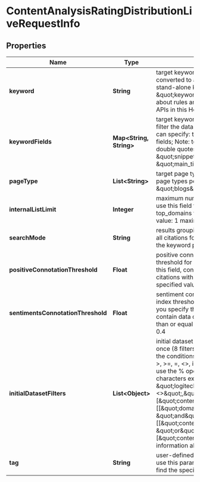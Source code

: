 

# ContentAnalysisRatingDistributionLiveRequestInfo


## Properties

| Name | Type | Description | Notes |
|------------ | ------------- | ------------- | -------------|
|**keyword** | **String** | target keyword required field UTF-8 encoding the keywords will be converted to a lowercase format; Note: to match an exact phrase instead of a stand-alone keyword, use double quotes and backslashes; example: \&quot;keyword\&quot;: \&quot;\\\&quot;tesla palo alto\\\&quot;\&quot; learn more about rules and limitations of keyword and keywords fields in DataForSEO APIs in this Help Center article |  [optional] |
|**keywordFields** | **Map&lt;String, String&gt;** | target keyword fields and target keywords optional field use this parameter to filter the dataset by keywords that certain fields should contain; fields you can specify: title, main_title, previous_title, snippet you can indicate several fields; Note: to match an exact phrase instead of a stand-alone keyword, use double quotes and backslashes; example: \&quot;keyword_fields\&quot;: {     \&quot;snippet\&quot;: \&quot;\\\&quot;logitech mouse\\\&quot;\&quot;,     \&quot;main_title\&quot;: \&quot;sale\&quot; } |  [optional] |
|**pageType** | **List&lt;String&gt;** | target page types optional field use this parameter to filter the dataset by page types possible values: \&quot;ecommerce\&quot;, \&quot;news\&quot;, \&quot;blogs\&quot;, \&quot;message-boards\&quot;, \&quot;organization\&quot; |  [optional] |
|**internalListLimit** | **Integer** | maximum number of elements within internal arrays optional field you can use this field to limit the number of elements within the following arrays: top_domains text_categories page_categories countries languages default value: 1 maximum value: 20 |  [optional] |
|**searchMode** | **String** | results grouping type optional field possible grouping types: as_is – returns all citations for the target keyword one_per_domain – returns one citation of the keyword per domain default value: as_is |  [optional] |
|**positiveConnotationThreshold** | **Float** | positive connotation threshold optional field specified as the probability index threshold for positive sentiment related to the citation content if you specify this field, connotation_types object in the response will only contain data on citations with positive sentiment probability more than or equal to the specified value possible values: from 0 to 1 default value: 0.4 |  [optional] |
|**sentimentsConnotationThreshold** | **Float** | sentiment connotation threshold optional field specified as the probability index threshold for sentiment connotations related to the citation content if you specify this field, sentiment_connotations object in the response will only contain data on citations where the probability per each sentiment is more than or equal to the specified value possible values: from 0 to 1 default value: 0.4 |  [optional] |
|**initialDatasetFilters** | **List&lt;Object&gt;** | initial dataset filtering parameters optional field you can add several filters at once (8 filters maximum) you should set a logical operator and, or between the conditions the following operators are supported: regex, not_regex, &lt;, &lt;&#x3D;, &gt;, &gt;&#x3D;, &#x3D;, &lt;&gt;, in, not_in, like,not_like, has, has_not, match, not_match you can use the % operator with like and not_like to match any string of zero or more characters example: [\&quot;domain\&quot;,\&quot;&lt;&gt;\&quot;, \&quot;logitech.com\&quot;] [[\&quot;domain\&quot;,\&quot;&lt;&gt;\&quot;,\&quot;logitech.com\&quot;],\&quot;and\&quot;,[\&quot;content_info.connotation_types.negative\&quot;,\&quot;&gt;\&quot;,1000]] [[\&quot;domain\&quot;,\&quot;&lt;&gt;\&quot;,\&quot;logitech.com\&quot;]], \&quot;and\&quot;, [[\&quot;content_info.connotation_types.negative\&quot;,\&quot;&gt;\&quot;,1000], \&quot;or\&quot;, [\&quot;content_info.text_category\&quot;,\&quot;has\&quot;,10994]]] for more information about filters, please refer to Content Analysis API – Filters |  [optional] |
|**tag** | **String** | user-defined task identifier optional field the character limit is 255 you can use this parameter to identify the task and match it with the result you will find the specified tag value in the data object of the response |  [optional] |



